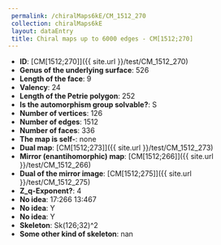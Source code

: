 ```yaml
--- 
 permalink: /chiralMaps6kE/CM_1512_270 
 collection: chiralMaps6kE
 layout: dataEntry
 title: Chiral maps up to 6000 edges - CM[1512;270]
---
```


- **ID**: [CM[1512;270]]({{ site.url }}/test/CM_1512_270)
- **Genus of the underlying surface**: 526
- **Length of the face**: 9
- **Valency**: 24
- **Length of the Petrie polygon**: 252
- **Is the automorphism group solvable?**: S
- **Number of vertices**: 126
- **Number of edges**: 1512
- **Number of faces**: 336
- **The map is self-**: none
- **Dual map**: [CM[1512;273]]({{ site.url }}/test/CM_1512_273)
- **Mirror (enantihomorphic) map**: [CM[1512;266]]({{ site.url }}/test/CM_1512_266)
- **Dual of the mirror image**: [CM[1512;275]]({{ site.url }}/test/CM_1512_275)
- **Z_q-Exponent?**: 4
- **No idea**:  17:266 13:467
- **No idea**: Y
- **No idea**: Y
- **Skeleton**: Sk(126;32)^2
- **Some other kind of skeleton**: nan
